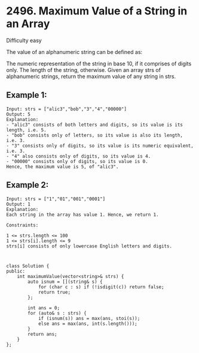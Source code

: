 # 2496. Maximum Value of a String in an Array
Difficulty easy

The value of an alphanumeric string can be defined as:

The numeric representation of the string in base 10, if it comprises of digits only.
The length of the string, otherwise.
Given an array strs of alphanumeric strings, return the maximum value of any string in strs.


## Example 1:
```
Input: strs = ["alic3","bob","3","4","00000"]
Output: 5
Explanation: 
- "alic3" consists of both letters and digits, so its value is its length, i.e. 5.
- "bob" consists only of letters, so its value is also its length, i.e. 3.
- "3" consists only of digits, so its value is its numeric equivalent, i.e. 3.
- "4" also consists only of digits, so its value is 4.
- "00000" consists only of digits, so its value is 0.
Hence, the maximum value is 5, of "alic3".
```


## Example 2:
```
Input: strs = ["1","01","001","0001"]
Output: 1
Explanation: 
Each string in the array has value 1. Hence, we return 1.
```


```
Constraints:

1 <= strs.length <= 100
1 <= strs[i].length <= 9
strs[i] consists of only lowercase English letters and digits.
```


#
```
class Solution {
public:
    int maximumValue(vector<string>& strs) {
        auto isnum = [](string& s) {
            for (char c : s) if (!isdigit(c)) return false;
            return true;
        };

        int ans = 0;
        for (auto& s : strs) {
            if (isnum(s)) ans = max(ans, stoi(s));
            else ans = max(ans, int(s.length()));
        }
        return ans;
    }
};
```